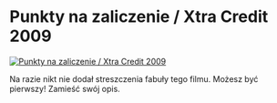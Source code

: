 Punkty na zaliczenie / Xtra Credit 2009 
=============
[![Punkty na zaliczenie / Xtra Credit 2009 ](http://vidos.pl/images/player.gif)](http://vidos.pl/punkty-na-zaliczenie-xtra-credit-2009)

 Na razie nikt nie dodał streszczenia fabuły tego filmu. Możesz być pierwszy! Zamieść swój opis.
